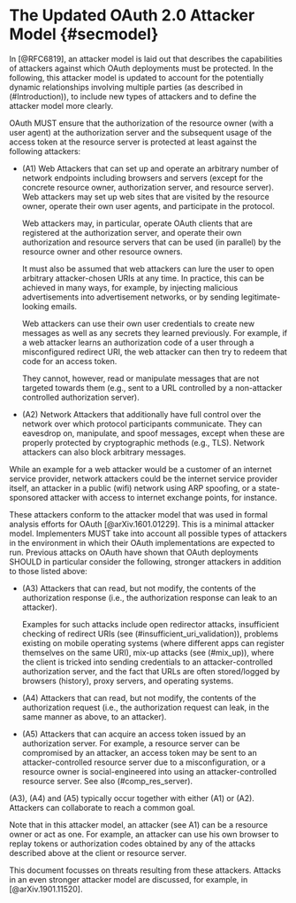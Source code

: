 # The Updated OAuth 2.0 Attacker Model {#secmodel}

In [@RFC6819], an attacker model is laid out that describes the
capabilities of attackers against which OAuth deployments must be
protected. In the following, this attacker model is updated to account
for the potentially dynamic relationships involving multiple parties
(as described in (#Introduction)), to include new types of attackers and to define
the attacker model more clearly.

OAuth MUST ensure that the authorization of the resource owner
(with a user agent) at the authorization server and the subsequent
usage of the access token at the resource server is protected at
least against the following attackers:

  * (A1) Web Attackers that can set up and operate an arbitrary number
    of network endpoints including browsers and servers (except for
    the concrete resource owner, authorization server, and resource server). Web attackers may set up web sites
    that are visited by the resource owner, operate their own user agents, and
    participate in the protocol.

    Web attackers may, in particular, operate OAuth clients that are
    registered at the authorization server, and operate their own authorization and resource
    servers that can be used (in parallel) by the resource owner and other
    resource owners.

    It must also be assumed that web attackers can lure the user to
    open arbitrary attacker-chosen URIs at any time. In practice, this
    can be achieved in many ways, for example, by injecting malicious
    advertisements into advertisement networks, or by sending
    legitimate-looking emails.

    Web attackers can use their own user credentials to create new
    messages as well as any secrets they learned previously. For
    example, if a web attacker learns an authorization code of a user
    through a misconfigured redirect URI, the web attacker can then
    try to redeem that code for an access token.

    They cannot, however, read or manipulate messages that are not
    targeted towards them (e.g., sent to a URL controlled by a
    non-attacker controlled authorization server).

  * (A2) Network Attackers that additionally have full control over
    the network over which protocol participants communicate. They can
    eavesdrop on, manipulate, and spoof messages, except when these
    are properly protected by cryptographic methods (e.g., TLS).
    Network attackers can also block arbitrary messages.

While an example for a web attacker would be a customer of an internet
service provider, network attackers could be the internet service
provider itself, an attacker in a public (wifi) network using ARP
spoofing, or a state-sponsored attacker with access to internet
exchange points, for instance.

These attackers conform to the attacker model that was used in formal analysis
efforts for OAuth [@arXiv.1601.01229]. This is a minimal attacker model.
Implementers MUST take into account all possible types of attackers in the
environment in which their OAuth implementations are expected to run. Previous
attacks on OAuth have shown that OAuth deployments SHOULD in particular consider
the following, stronger attackers in addition to those listed above:

  * (A3) Attackers that can read, but not modify, the contents of the
    authorization response (i.e., the authorization response can leak
    to an attacker).

    Examples for such attacks include open redirector attacks, insufficient
    checking of redirect URIs (see (#insufficient_uri_validation)), problems
    existing on mobile operating systems (where different apps can register
    themselves on the same URI), mix-up attacks (see (#mix_up)), where the
    client is tricked into sending credentials to an attacker-controlled authorization server, and
    the fact that URLs are often stored/logged by browsers (history), proxy
    servers, and operating systems.
  * (A4) Attackers that can read, but not modify, the contents of the
    authorization request (i.e., the authorization request can leak,
    in the same manner as above, to an attacker).
  * (A5) Attackers that can acquire an access token issued by an authorization server. For
    example, a resource server can be compromised by an attacker, an
    access token may be sent to an attacker-controlled resource server
    due to a misconfiguration, or a resource owner is social-engineered into
    using an attacker-controlled resource server. See also (#comp_res_server).

(A3), (A4) and (A5) typically occur together with either (A1) or (A2).
Attackers can collaborate to reach a common goal.

Note that in this attacker model, an attacker (see A1) can be a resource owner or
act as one. For example, an attacker can use his own browser to replay
tokens or authorization codes obtained by any of the attacks described
above at the client or resource server.

This document focusses on threats resulting from these attackers.
Attacks in an even stronger attacker model are discussed, for example,
in [@arXiv.1901.11520].

